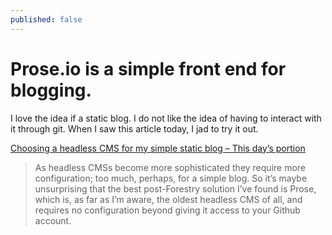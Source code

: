 ```yaml
---
published: false
---
```

# Prose.io is a simple front end for blogging.

I love the idea if a static blog. I do not like the idea of having to interact with it through git. When I saw this article today, I jad to try it out.

[Choosing a headless CMS for my simple static blog – This day’s portion](https://www.thisdaysportion.com/posts/choosing-a-headless-cms-for-your-simple-static-blog/)

> As headless CMSs become more sophisticated they require more configuration; too much, perhaps, for a simple blog. So it’s maybe unsurprising that the best post-Forestry solution I’ve found is Prose, which is, as far as I’m aware, the oldest headless CMS of all, and requires no configuration beyond giving it access to your Github account.